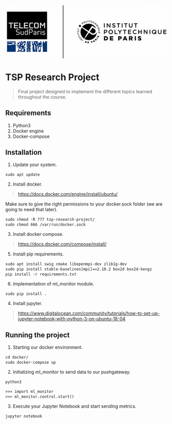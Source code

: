 <p align="center">
<img src=assets/tsp-ipparis.png>
</p>

# TSP Research Project
> Final project designed to implement the different topics learned throughout the course.

## Requirements
1. Python3
2. Docker engine
3. Docker-compose

## Installation

1. Update your system.
```
sudo apt update
```

2. Install docker.
> https://docs.docker.com/engine/install/ubuntu/

Make sure to give the right permissions to your docker.sock folder (we are going to need that later).

```
sudo chmod -R 777 tsp-research-project/
sudo chmod 666 /var/run/docker.sock
```

3. Install docker compose.
> https://docs.docker.com/compose/install/

5. Install pip requirements.
```
sudo apt install swig cmake libopenmpi-dev zlib1g-dev
sudo pip install stable-baselines[mpi]==2.10.2 box2d box2d-kengz
pip install -r requirements.txt
```

6. Implementation of ml_monitor module.
```
sudo pip install .
```

4. Install jupyter.
> https://www.digitalocean.com/community/tutorials/how-to-set-up-jupyter-notebook-with-python-3-on-ubuntu-18-04



## Running the project
1. Starting our docker environment.
```
cd docker/
sudo docker-compose up
```
2. Initializing ml_monitor to send data to our pushgateway.
```
python3
```
```
>>> import ml_monitor
>>> ml_monitor.control.start()
```
3. Execute your Jupyter Notebook and start sending metrics.
```
jupyter notebook
```
